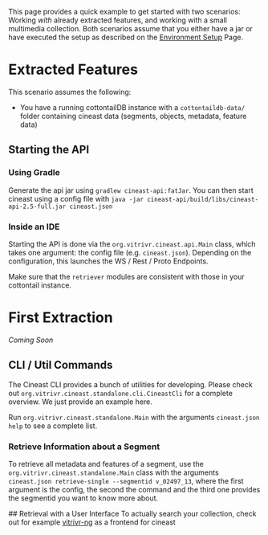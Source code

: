 This page provides a quick example to get started with two scenarios: Working _with_ already extracted features, and working with a small multimedia collection. Both scenarios assume that you either have a jar or have executed the setup as described on the [Environment Setup](https://github.com/vitrivr/cineast/wiki/Environment-Setup) Page.

# Extracted Features
This scenario assumes the following:
- You have a running cottontailDB instance with a `cottontaildb-data/` folder containing cineast data (segments, objects, metadata, feature data)

## Starting the API ##

### Using Gradle ###
Generate the api jar using `gradlew cineast-api:fatJar`. You can then start cineast using a config file with `java -jar cineast-api/build/libs/cineast-api-2.5-full.jar cineast.json`

### Inside an IDE ###

Starting the API is done via the `org.vitrivr.cineast.api.Main` class, which takes one argument: the config file (e.g. `cineast.json`). Depending on the configuration, this launches the WS / Rest / Proto Endpoints.

Make sure that the `retriever` modules are consistent with those in your cottontail instance.

# First Extraction

*Coming Soon*

## CLI / Util Commands
The Cineast CLI provides a bunch of utilities for developing. Please check out `org.vitrivr.cineast.standalone.cli.CineastCli` for a complete overview. We just provide an example here.

Run `org.vitrivr.cineast.standalone.Main` with the arguments `cineast.json help` to see a complete list.

### Retrieve Information about a Segment
To retrieve all metadata and features of a segment, use the `org.vitrivr.cineast.standalone.Main` class with the arguments `cineast.json retrieve-single --segmentid v_02497_13`, where the first argument is the config, the second the command and the third one provides the segmentid you want to know more about.

## Retrieval with a User Interface
To actually search your collection, check out for example [vitrivr-ng](https://github.com/vitrivr/vitrivr-ng) as a frontend for cineast